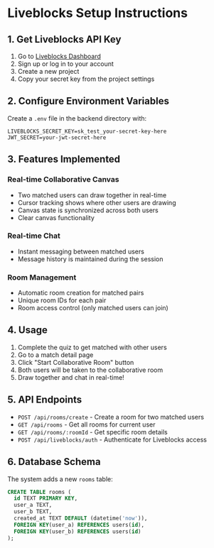 # Liveblocks Setup Instructions

## 1. Get Liveblocks API Key

1. Go to [Liveblocks Dashboard](https://liveblocks.io/dashboard)
2. Sign up or log in to your account
3. Create a new project
4. Copy your secret key from the project settings

## 2. Configure Environment Variables

Create a `.env` file in the backend directory with:

```
LIVEBLOCKS_SECRET_KEY=sk_test_your-secret-key-here
JWT_SECRET=your-jwt-secret-here
```

## 3. Features Implemented

### Real-time Collaborative Canvas
- Two matched users can draw together in real-time
- Cursor tracking shows where other users are drawing
- Canvas state is synchronized across both users
- Clear canvas functionality

### Real-time Chat
- Instant messaging between matched users
- Message history is maintained during the session

### Room Management
- Automatic room creation for matched pairs
- Unique room IDs for each pair
- Room access control (only matched users can join)

## 4. Usage

1. Complete the quiz to get matched with other users
2. Go to a match detail page
3. Click "Start Collaborative Room" button
4. Both users will be taken to the collaborative room
5. Draw together and chat in real-time!

## 5. API Endpoints

- `POST /api/rooms/create` - Create a room for two matched users
- `GET /api/rooms` - Get all rooms for current user
- `GET /api/rooms/:roomId` - Get specific room details
- `POST /api/liveblocks/auth` - Authenticate for Liveblocks access

## 6. Database Schema

The system adds a new `rooms` table:
```sql
CREATE TABLE rooms (
  id TEXT PRIMARY KEY,
  user_a TEXT,
  user_b TEXT,
  created_at TEXT DEFAULT (datetime('now')),
  FOREIGN KEY(user_a) REFERENCES users(id),
  FOREIGN KEY(user_b) REFERENCES users(id)
);
```
